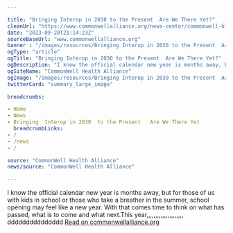 ```yaml
---

title: "Bringing Interop in 2030 to the Present  Are We There Yet?"
cleanUrl: "https://www.commonwellalliance.org/news-center/commonwell-blog/bringing-interop-in-2030-to-the-present-are-we-there-yet/"
date: "2023-09-20T21:14:23Z"
sourceBaseUrl: "www.commonwellalliance.org"
banner : "/images/resources/Bringing Interop in 2030 to the Present  Are We There Yet.png"
ogType: "article"
ogTitle: "Bringing Interop in 2030 to the Present  Are We There Yet?"
ogDescription: "I know the official calendar new year is months away, but for those of us with kids in school or those who take a breather in the summer, school opening may feel like a new year. With that comes time to think on what has passed, what is to come and what next.This year,"
ogSiteName: "CommonWell Health Alliance"
ogImage: "/images/resources/Bringing Interop in 2030 to the Present  Are We There Yet.png"
twitterCard: "summary_large_image"

breadcrumbs:

- Home
- News
- Bringing  Interop in 2030  to the Present   Are We There Yet
  breadcrumbLinks:
- /
- /news
- /

source: "CommonWell Health Alliance"
news/source: "CommonWell Health Alliance"

---
```


I know the official calendar new year is months away, but for those of us with kids in school or those who take a breather in the summer, school opening may feel like a new year. With that comes time to think on what has passed, what is to come and what next.This year,,,,,,,,,,,,,,,,,,,,,
ddddddddddddddd
[Read on commonwellalliance.org](https://www.commonwellalliance.org/news-center/commonwell-blog/bringing-interop-in-2030-to-the-present-are-we-there-yet/)